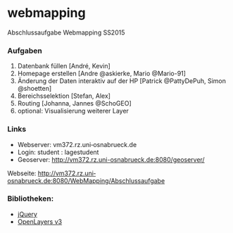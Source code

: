 # webmapping
Abschlussaufgabe Webmapping SS2015

### Aufgaben
1. Datenbank füllen [André, Kevin]
2. Homepage erstellen [Andre @askierke, Mario @Mario-91]
3. Änderung der Daten interaktiv auf der HP [Patrick @PattyDePuh, Simon @shoetten]
4. Bereichsselektion [Stefan, Alex]
5. Routing [Johanna, Jannes @SchoGEO]
6. optional: Visualisierung weiterer Layer


### Links
 - Webserver: vm372.rz.uni‐osnabrueck.de
 - Login: student : lagestudent
 - Geoserver: http://vm372.rz.uni-osnabrueck.de:8080/geoserver/

Webseite:
http://vm372.rz.uni‐osnabrueck.de:8080/WebMapping/Abschlussaufgabe

### Bibliotheken:
 - [jQuery](http://jquery.com/)
 - [OpenLayers v3](http://openlayers.org/)

